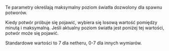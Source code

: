 Te parametry określają maksymalny poziom światła dozwolony dla spawnu potworów.

Kiedy potwór próbuje się pojawić, wybiera się losową wartość pomiędzy minutą i maksymalną.
Jeśli aktualny poziom światła jest poniżej tej wartości, potwór może się pojawić.

Standardowe wartości to 7 dla netheru, 0-7 dla innych wymiarów.